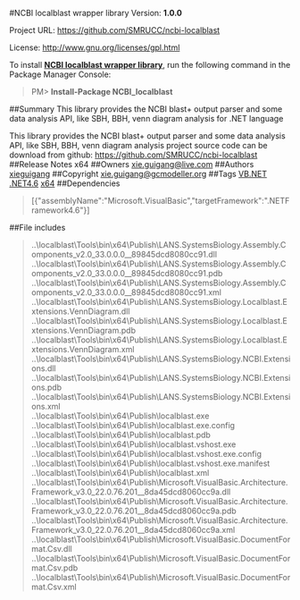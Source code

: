 #NCBI localblast wrapper library
Version: **1.0.0**

Project URL: https://github.com/SMRUCC/ncbi-localblast

License: http://www.gnu.org/licenses/gpl.html

To install **[NCBI localblast wrapper library](https://www.nuget.org/packages/NCBI_localblast/)**, run the following command in the Package Manager Console:
> PM>  **Install-Package NCBI_localblast**


##Summary
This library provides the NCBI blast+ output parser and some data analysis API, like SBH, BBH, venn diagram analysis for .NET language

This library provides the NCBI blast+ output parser and some data analysis API, like SBH, BBH, venn diagram analysis
project source code can be download from github:
https://github.com/SMRUCC/ncbi-localblast
##Release Notes
x64
##Owners
xie.guigang@live.com
##Authors
[xieguigang](https://www.nuget.org/profiles/xieguigang)
##Copyright
xie.guigang@gcmodeller.org
##Tags
[VB.NET](https://www.nuget.org/packages?q=Tags%3A"VB.NET") [.NET4.6](https://www.nuget.org/packages?q=Tags%3A".NET4.6") [x64](https://www.nuget.org/packages?q=Tags%3A"x64")
##Dependencies
>[{"assemblyName":"Microsoft.VisualBasic","targetFramework":".NETFramework4.6"}]


##File includes
> ..\localblast\Tools\bin\x64\Publish\LANS.SystemsBiology.Assembly.Components_v2.0_33.0.0.0__89845dcd8080cc91.dll<br />
> ..\localblast\Tools\bin\x64\Publish\LANS.SystemsBiology.Assembly.Components_v2.0_33.0.0.0__89845dcd8080cc91.pdb<br />
> ..\localblast\Tools\bin\x64\Publish\LANS.SystemsBiology.Assembly.Components_v2.0_33.0.0.0__89845dcd8080cc91.xml<br />
> ..\localblast\Tools\bin\x64\Publish\LANS.SystemsBiology.Localblast.Extensions.VennDiagram.dll<br />
> ..\localblast\Tools\bin\x64\Publish\LANS.SystemsBiology.Localblast.Extensions.VennDiagram.pdb<br />
> ..\localblast\Tools\bin\x64\Publish\LANS.SystemsBiology.Localblast.Extensions.VennDiagram.xml<br />
> ..\localblast\Tools\bin\x64\Publish\LANS.SystemsBiology.NCBI.Extensions.dll<br />
> ..\localblast\Tools\bin\x64\Publish\LANS.SystemsBiology.NCBI.Extensions.pdb<br />
> ..\localblast\Tools\bin\x64\Publish\LANS.SystemsBiology.NCBI.Extensions.xml<br />
> ..\localblast\Tools\bin\x64\Publish\localblast.exe<br />
> ..\localblast\Tools\bin\x64\Publish\localblast.exe.config<br />
> ..\localblast\Tools\bin\x64\Publish\localblast.pdb<br />
> ..\localblast\Tools\bin\x64\Publish\localblast.vshost.exe<br />
> ..\localblast\Tools\bin\x64\Publish\localblast.vshost.exe.config<br />
> ..\localblast\Tools\bin\x64\Publish\localblast.vshost.exe.manifest<br />
> ..\localblast\Tools\bin\x64\Publish\localblast.xml<br />
> ..\localblast\Tools\bin\x64\Publish\Microsoft.VisualBasic.Architecture.Framework_v3.0_22.0.76.201__8da45dcd8060cc9a.dll<br />
> ..\localblast\Tools\bin\x64\Publish\Microsoft.VisualBasic.Architecture.Framework_v3.0_22.0.76.201__8da45dcd8060cc9a.pdb<br />
> ..\localblast\Tools\bin\x64\Publish\Microsoft.VisualBasic.Architecture.Framework_v3.0_22.0.76.201__8da45dcd8060cc9a.xml<br />
> ..\localblast\Tools\bin\x64\Publish\Microsoft.VisualBasic.DocumentFormat.Csv.dll<br />
> ..\localblast\Tools\bin\x64\Publish\Microsoft.VisualBasic.DocumentFormat.Csv.pdb<br />
> ..\localblast\Tools\bin\x64\Publish\Microsoft.VisualBasic.DocumentFormat.Csv.xml<br />
